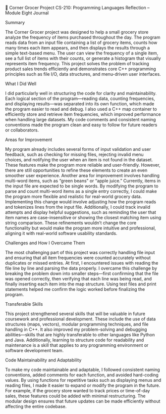 🛒 Corner Grocer Project
CS-210: Programming Languages
Reflection – Module Eight Journal

Summary

The Corner Grocer project was designed to help a small grocery store analyze the frequency of items purchased throughout the day. The program reads data from an input file containing a list of grocery items, counts how many times each item appears, and then displays the results through a simple text-based menu. The user can view the frequency of a single item, see a full list of items with their counts, or generate a histogram that visually represents item frequency. This project solves the problem of tracking product sales trends efficiently and demonstrates core C++ programming principles such as file I/O, data structures, and menu-driven user interfaces.

What I Did Well

I did particularly well in structuring the code for clarity and maintainability. Each logical section of the program—reading data, counting frequencies, and displaying results—was separated into its own function, which made the program easier to read and debug. I also used a C++ map container to efficiently store and retrieve item frequencies, which improved performance when handling large datasets. My code comments and consistent naming conventions made the program clean and easy to follow for future readers or collaborators.

Areas for Improvement

My program already includes several forms of input validation and user feedback, such as checking for missing files, rejecting invalid menu choices, and notifying the user when an item is not found in the dataset. These features make the program more reliable and user-friendly. However, there are still opportunities to refine these elements to create an even smoother user experience. Another area for improvement involves handling multi-word items, such as “green beans” or “apple juice.” Currently, items in the input file are expected to be single words. By modifying the program to parse and count multi-word items as a single entry correctly, I could make the program more flexible and realistic for real-world grocery data. Implementing this change would involve adjusting how the program reads and tokenizes lines from the input file. Additionally, I could track invalid attempts and display helpful suggestions, such as reminding the user that item names are case-insensitive or showing the closest matching item using string comparison. These refinements wouldn’t change the core functionality but would make the program more intuitive and professional, aligning it with real-world software usability standards.

Challenges and How I Overcame Them

The most challenging part of this project was correctly handling file input and ensuring that all item frequencies were counted accurately without duplicates or missed entries. At first, I encountered issues with reading the file line by line and parsing the data properly. I overcame this challenge by breaking the problem down into smaller steps—first confirming that the file was opened correctly, then verifying that each line was being read, and finally inserting each item into the map structure. Using test files and print statements helped me confirm the logic worked before finalizing the program.

Transferable Skills

This project strengthened several skills that will be valuable in future coursework and professional development. These include the use of data structures (maps, vectors), modular programming techniques, and file handling in C++. It also improved my problem-solving and debugging abilities—skills that are highly transferable to other languages like Python and Java. Additionally, learning to structure code for readability and maintenance is a skill that applies to any programming environment or software development team.

Code Maintainability and Adaptability

To make my code maintainable and adaptable, I followed consistent naming conventions, added comments for each function, and avoided hard-coding values. By using functions for repetitive tasks such as displaying menus and reading files, I made it easier to expand or modify the program in the future. For example, if the grocery store wanted to track prices or time-of-day sales, these features could be added with minimal restructuring. The modular design ensures that future updates can be made efficiently without affecting the entire codebase.
